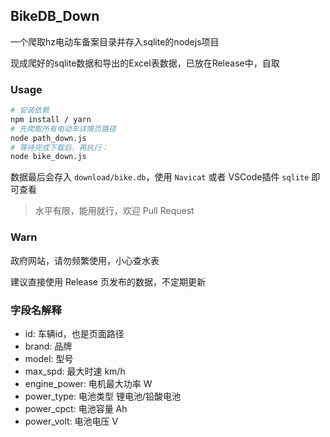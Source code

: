 ## BikeDB_Down
一个爬取hz电动车备案目录并存入sqlite的nodejs项目

现成爬好的sqlite数据和导出的Excel表数据，已放在Release中，自取

### Usage

```bash
# 安装依赖
npm install / yarn
# 先爬取所有电动车详情页路径
node path_down.js
# 等待完成下载后，再执行：
node bike_down.js
```

数据最后会存入 `download/bike.db`，使用 `Navicat` 或者 VSCode插件 `sqlite` 即可查看

> 水平有限，能用就行，欢迎 Pull Request

### Warn

政府网站，请勿频繁使用，小心查水表

建议直接使用 Release 页发布的数据，不定期更新

### 字段名解释

- id: 车辆id，也是页面路径
- brand: 品牌
- model: 型号
- max_spd: 最大时速 km/h
- engine_power: 电机最大功率 W
- power_type: 电池类型 锂电池/铅酸电池
- power_cpct: 电池容量 Ah
- power_volt: 电池电压 V
